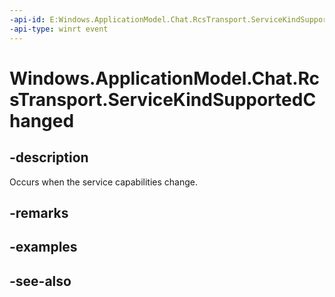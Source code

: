----api-id: E:Windows.ApplicationModel.Chat.RcsTransport.ServiceKindSupportedChanged
-api-type: winrt event
---<!-- Event syntaxpublic event Windows.Foundation.TypedEventHandler ServiceKindSupportedChanged<Windows.ApplicationModel.Chat.RcsTransport,  Windows.ApplicationModel.Chat.RcsServiceKindSupportedChangedEventArgs>--># Windows.ApplicationModel.Chat.RcsTransport.ServiceKindSupportedChanged## -descriptionOccurs when the service capabilities change.## -remarks## -examples## -see-also